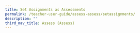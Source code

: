 ```yaml
---
title: Set Assignments as Assessments
permalink: /teacher-user-guide/assess-assess/setassignments/
description: ""
third_nav_title: Assess (Assess)
---
```


